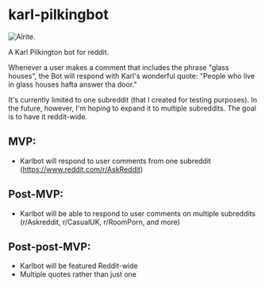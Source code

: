 # karl-pilkingbot

![Alrite.](https://media.giphy.com/media/1uytSoxnWSIoM/giphy.gif)

A Karl Pilkington bot for reddit.

Whenever a user makes a comment that includes the phrase "glass houses", the Bot will respond with Karl's wonderful quote: "People who live in glass houses hafta answer tha door."

It's currently limited to one subreddit (that I created for testing purposes). In the future, however, I'm hoping to expand it to multiple subreddits. The goal is to have it reddit-wide.

## MVP:

- Karlbot will respond to user comments from one subreddit (https://www.reddit.com/r/AskReddit)


## Post-MVP:

- Karlbot will be able to respond to user comments on multiple subreddits (r/Askreddit, r/CasualUK, r/RoomPorn, and more)

## Post-post-MVP:

- Karlbot will be featured Reddit-wide
- Multiple quotes rather than just one


